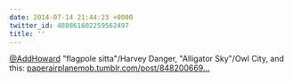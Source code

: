 ```yaml
---
date: 2014-07-14 21:44:23 +0000
twitter_id: 488861602259562497
title: ''
---
```


<!-- Tweet at https://twitter.com/statuses/488824575874977792 is either deleted or protected. -->

[@AddHoward](https://twitter.com/AddHoward) "flagpole sitta"/Harvey Danger, "Alligator Sky"/Owl City, and this: [paperairplanemob.tumblr.com/post/848200669…](http://paperairplanemob.tumblr.com/post/84820066954/todays-soundtrack)
